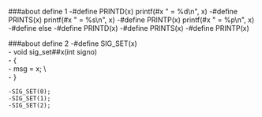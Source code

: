 ###about define 1
	-#define PRINTD(x)	printf(#x " = %d\n", x)
	-#define PRINTS(x)	printf(#x " = %s\n", x)
	-#define PRINTP(x)	printf(#x " = %p\n", x)
	-#define else
	-#define PRINTD(x)
	-#define PRINTS(x)
	-#define PRINTP(x)

###about define 2
	-#define SIG_SET(x)	\
	-	void sig_set##x(int signo)	\
	-	{\
	-		msg = x;	\	
	-	}

	-SIG_SET(0);
	-SIG_SET(1);
	-SIG_SET(2);
